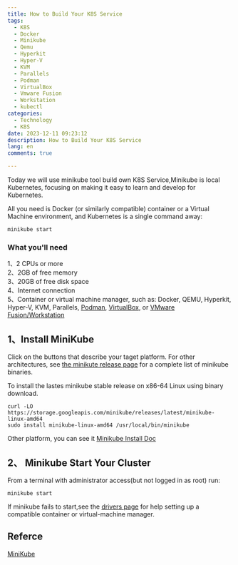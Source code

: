 ```yaml
---
title: How to Build Your K8S Service
tags:
  - K8S
  - Docker
  - Minikube
  - Qemu
  - Hyperkit
  - Hyper-V
  - KVM
  - Parallels
  - Podman
  - VirtualBox
  - Vmware Fusion
  - Workstation
  - kubectl
categories:
  - Technology
  - K8S
date: 2023-12-11 09:23:12
description: How to Build Your K8S Service
lang: en
comments: true

---
```

Today we will use minikube tool build own K8S Service,Minikube is local Kubernetes, focusing on making it easy to learn and develop for Kubernetes.

All you need is Docker (or similarly compatible) container or a Virtual Machine environment, and Kubernetes is a single command away: 
```
minikube start
```

### What you'll need
1、2 CPUs or more  
2、2GB of free memory  
3、20GB of free disk space  
4、Internet connection  
5、Container or virtual machine manager, such as: Docker, QEMU, Hyperkit, Hyper-V, KVM, Parallels, [Podman](https://minikube.sigs.k8s.io/docs/drivers/podman/), [VirtualBox](https://minikube.sigs.k8s.io/docs/drivers/virtualbox/), or [VMware Fusion/Workstation](https://minikube.sigs.k8s.io/docs/drivers/vmware/)  

## 1、Install MiniKube
Click on the buttons that describe your taget platform. For other architectures, see [the minikute release page](https://github.com/kubernetes/minikube/releases/latest) for a complete list of minikube binaries.

To install the lastes minikube stable release on x86-64 Linux using binary download.
```
curl -LO https://storage.googleapis.com/minikube/releases/latest/minikube-linux-amd64
sudo install minikube-linux-amd64 /usr/local/bin/minikube
```
Other platform, you can see it [Minikube Install Doc](https://minikube.sigs.k8s.io/docs/start/)


## 2、 Minikube Start Your Cluster
From a terminal with administrator access(but not logged in as root) run:

```
minikube start
```
If minikube fails to start,see the [drivers page](https://minikube.sigs.k8s.io/docs/drivers/) for help setting up a compatible container or virtual-machine manager.

## Referce
[MiniKube](https://minikube.sigs.k8s.io/docs/start/)  